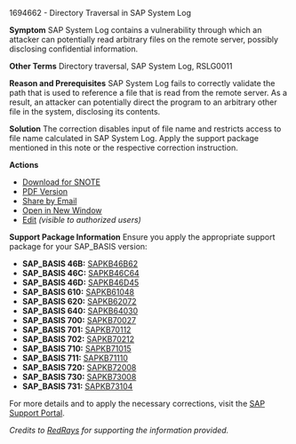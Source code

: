 1694662 - Directory Traversal in SAP System Log

**Symptom**
SAP System Log contains a vulnerability through which an attacker can potentially read arbitrary files on the remote server, possibly disclosing confidential information.

**Other Terms**
Directory traversal, SAP System Log, RSLG0011

**Reason and Prerequisites**
SAP System Log fails to correctly validate the path that is used to reference a file that is read from the remote server. As a result, an attacker can potentially direct the program to an arbitrary other file in the system, disclosing its contents.

**Solution**
The correction disables input of file name and restricts access to file name calculated in SAP System Log.
Apply the support package mentioned in this note or the respective correction instruction.

**Actions**
- [Download for SNOTE](https://notesdownloads.sap.com/note/0040000010069202017)
- [PDF Version](https://userapps.support.sap.com/sap/support/sfm/notes/print/0001694662?language=en-US&token=B41F6933C616B8F1A1818D6FE318C6D4)
- [Share by Email](https://me.sap.com/notes/0001694662/share)
- [Open in New Window](https://me.sap.com/notes/0001694662/open)
- [Edit](https://i7p.wdf.sap.corp/sap/support/notes/edit/0001694662) *(visible to authorized users)*

**Support Package Information**
Ensure you apply the appropriate support package for your SAP_BASIS version:
- **SAP_BASIS 46B:** [SAPKB46B62](https://me.sap.com/supportpackage/SAPKB46B62)
- **SAP_BASIS 46C:** [SAPKB46C64](https://me.sap.com/supportpackage/SAPKB46C64)
- **SAP_BASIS 46D:** [SAPKB46D45](https://me.sap.com/supportpackage/SAPKB46D45)
- **SAP_BASIS 610:** [SAPKB61048](https://me.sap.com/supportpackage/SAPKB61048)
- **SAP_BASIS 620:** [SAPKB62072](https://me.sap.com/supportpackage/SAPKB62072)
- **SAP_BASIS 640:** [SAPKB64030](https://me.sap.com/supportpackage/SAPKB64030)
- **SAP_BASIS 700:** [SAPKB70027](https://me.sap.com/supportpackage/SAPKB70027)
- **SAP_BASIS 701:** [SAPKB70112](https://me.sap.com/supportpackage/SAPKB70112)
- **SAP_BASIS 702:** [SAPKB70212](https://me.sap.com/supportpackage/SAPKB70212)
- **SAP_BASIS 710:** [SAPKB71015](https://me.sap.com/supportpackage/SAPKB71015)
- **SAP_BASIS 711:** [SAPKB71110](https://me.sap.com/supportpackage/SAPKB71110)
- **SAP_BASIS 720:** [SAPKB72008](https://me.sap.com/supportpackage/SAPKB72008)
- **SAP_BASIS 730:** [SAPKB73008](https://me.sap.com/supportpackage/SAPKB73008)
- **SAP_BASIS 731:** [SAPKB73104](https://me.sap.com/supportpackage/SAPKB73104)

For more details and to apply the necessary corrections, visit the [SAP Support Portal](https://me.sap.com/).

*Credits to [RedRays](https://redrays.io) for supporting the information provided.*